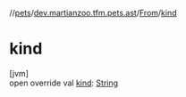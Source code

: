 //[pets](../../../index.md)/[dev.martianzoo.tfm.pets.ast](../index.md)/[From](index.md)/[kind](kind.md)

# kind

[jvm]\
open override val [kind](kind.md): [String](https://kotlinlang.org/api/latest/jvm/stdlib/kotlin/-string/index.html)
